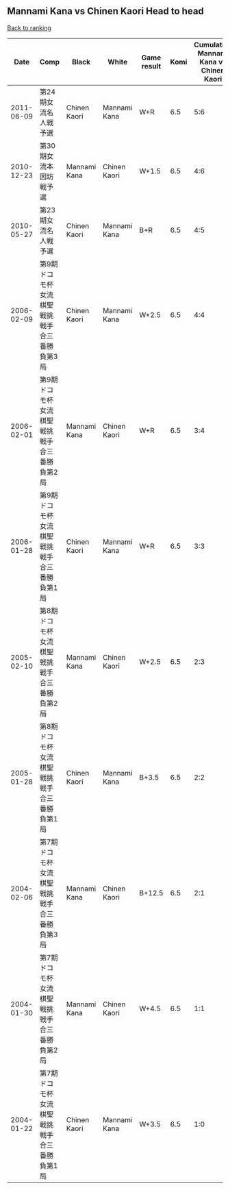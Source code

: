 ## Mannami Kana vs Chinen Kaori Head to head

[Back to ranking](../../index.md)




| **Date** | **Comp** | **Black** | **White** | **Game result** | **Komi** | **Cumulative Mannami Kana vs Chinen Kaori** | **Mannami Kana streak** | **Chinen Kaori streak** | 
| --- | --- | --- | --- | --- | --- | --- | --- | --- |
| 2011-06-09 | 第24期女流名人戦予選 | Chinen Kaori | Mannami Kana | W+R | 6.5 | 5:6 | 1 | 0 | 
| 2010-12-23 | 第30期女流本因坊戦予選 | Mannami Kana | Chinen Kaori | W+1.5 | 6.5 | 4:6 | 0 | 2 | 
| 2010-05-27 | 第23期女流名人戦予選 | Chinen Kaori | Mannami Kana | B+R | 6.5 | 4:5 | 0 | 1 | 
| 2006-02-09 | 第9期ドコモ杯女流棋聖戦挑戦手合三番勝負第3局 | Chinen Kaori | Mannami Kana | W+2.5 | 6.5 | 4:4 | 1 | 0 | 
| 2006-02-01 | 第9期ドコモ杯女流棋聖戦挑戦手合三番勝負第2局 | Mannami Kana | Chinen Kaori | W+R | 6.5 | 3:4 | 0 | 1 | 
| 2006-01-28 | 第9期ドコモ杯女流棋聖戦挑戦手合三番勝負第1局 | Chinen Kaori | Mannami Kana | W+R | 6.5 | 3:3 | 1 | 0 | 
| 2005-02-10 | 第8期ドコモ杯女流棋聖戦挑戦手合三番勝負第2局 | Mannami Kana | Chinen Kaori | W+2.5 | 6.5 | 2:3 | 0 | 2 | 
| 2005-01-28 | 第8期ドコモ杯女流棋聖戦挑戦手合三番勝負第1局 | Chinen Kaori | Mannami Kana | B+3.5 | 6.5 | 2:2 | 0 | 1 | 
| 2004-02-06 | 第7期ドコモ杯女流棋聖戦挑戦手合三番勝負第3局 | Mannami Kana | Chinen Kaori | B+12.5 | 6.5 | 2:1 | 1 | 0 | 
| 2004-01-30 | 第7期ドコモ杯女流棋聖戦挑戦手合三番勝負第2局 | Mannami Kana | Chinen Kaori | W+4.5 | 6.5 | 1:1 | 0 | 1 | 
| 2004-01-22 | 第7期ドコモ杯女流棋聖戦挑戦手合三番勝負第1局 | Chinen Kaori | Mannami Kana | W+3.5 | 6.5 | 1:0 | 1 | 0 |




